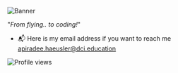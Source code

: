 ![Banner](https://user-images.githubusercontent.com/120387082/207740337-9d0f435e-ed2f-4a09-8421-32e9da127da8.png)

"_From flying.. to coding!_"

- 📬 Here is my email address if you want to reach me apiradee.haeusler@dci.education

![Profile views](https://gpvc.arturio.dev/ApiradeeH)  
<!---
ApiradeeH/ApiradeeH is a ✨ special ✨ repository because its `README.md` (this file) appears on your GitHub profile.
You can click the Preview link to take a look at your changes.
--->
